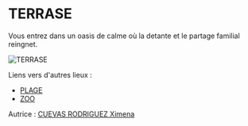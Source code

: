 # TERRASE 

Vous entrez dans un oasis de calme où la detante et le partage familial reingnet.

![TERRASE](https://cdn.clevacances.com/images/locations/35/HLOBRE0351000603/b9.jpg?1612545704)

Liens vers d'autres lieux :

- [PLAGE](PLAGE.md)
- [ZOO](ZOO.md)

Autrice : [CUEVAS RODRIGUEZ Ximena](https://github.com/xicuevasro)
